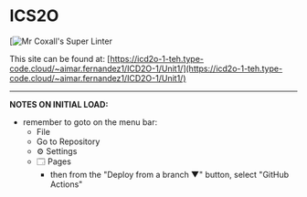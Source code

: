 # ICS2O

[![Mr Coxall's Super Linter](https://github.com/MTHS-ICD2O-1-2024/ICD2O-Unit-1-08-Aimar-Fernandez)

This site can be found at: [https://icd2o-1-teh.type-code.cloud/~aimar.fernandez1/ICD2O-1/Unit1/](https://icd2o-1-teh.type-code.cloud/~aimar.fernandez1/ICD2O-1/Unit1/)

---

**NOTES ON INITIAL LOAD:**
- remember to goto on the menu bar:
  - File
  - Go to Repository
  - ⚙ Settings
  - 🗔 Pages
    - then from the "Deploy from a branch ▼" button, select "GitHub Actions"
